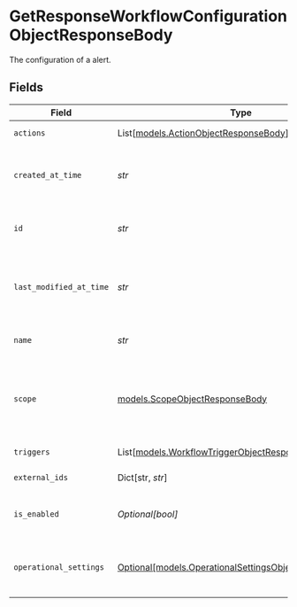 # GetResponseWorkflowConfigurationObjectResponseBody

The configuration of a alert.


## Fields

| Field                                                                                                        | Type                                                                                                         | Required                                                                                                     | Description                                                                                                  | Example                                                                                                      |
| ------------------------------------------------------------------------------------------------------------ | ------------------------------------------------------------------------------------------------------------ | ------------------------------------------------------------------------------------------------------------ | ------------------------------------------------------------------------------------------------------------ | ------------------------------------------------------------------------------------------------------------ |
| `actions`                                                                                                    | List[[models.ActionObjectResponseBody](../models/actionobjectresponsebody.md)]                               | :heavy_check_mark:                                                                                           | An array of actions.                                                                                         |                                                                                                              |
| `created_at_time`                                                                                            | *str*                                                                                                        | :heavy_check_mark:                                                                                           | The time the configuration was created in RFC 3339 format.                                                   | 2019-06-13T19:08:25Z                                                                                         |
| `id`                                                                                                         | *str*                                                                                                        | :heavy_check_mark:                                                                                           | The unqiue Samsara id of the alert configuration.                                                            | e1c5dffc-c7b7-47b0-a778-6a65de638abf                                                                         |
| `last_modified_at_time`                                                                                      | *str*                                                                                                        | :heavy_check_mark:                                                                                           | The time the configuration was last modified in RFC 3339 format.                                             | 2019-06-13T19:08:25Z                                                                                         |
| `name`                                                                                                       | *str*                                                                                                        | :heavy_check_mark:                                                                                           | The custom name of the configuration.                                                                        | My Harsh Event Alert                                                                                         |
| `scope`                                                                                                      | [models.ScopeObjectResponseBody](../models/scopeobjectresponsebody.md)                                       | :heavy_check_mark:                                                                                           | What the triggers are scoped to. These are the objects this alert applies to.                                |                                                                                                              |
| `triggers`                                                                                                   | List[[models.WorkflowTriggerObjectResponseBody](../models/workflowtriggerobjectresponsebody.md)]             | :heavy_check_mark:                                                                                           | An array of triggers.                                                                                        |                                                                                                              |
| `external_ids`                                                                                               | Dict[str, *str*]                                                                                             | :heavy_minus_sign:                                                                                           | A map of external ids                                                                                        |                                                                                                              |
| `is_enabled`                                                                                                 | *Optional[bool]*                                                                                             | :heavy_minus_sign:                                                                                           | Whether the alert is enabled or not.                                                                         | true                                                                                                         |
| `operational_settings`                                                                                       | [Optional[models.OperationalSettingsObjectResponseBody]](../models/operationalsettingsobjectresponsebody.md) | :heavy_minus_sign:                                                                                           | Settings on when the alert should be operational.                                                            |                                                                                                              |